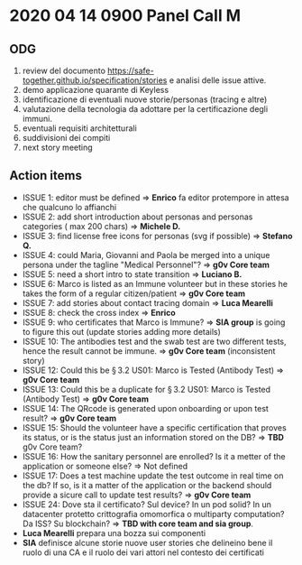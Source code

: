 # 2020 04 14 0900 Panel Call M

## ODG 

1. review del documento https://safe-together.github.io/specification/stories e analisi delle issue attive.
2. demo applicazione quarante di Keyless
3. identificazione di eventuali nuove storie/personas (tracing e altre)
4. valutazione della tecnologia da adottare per la certificazione degli immuni.
5. eventuali requisiti architetturali
6. suddivisioni dei compiti
7. next story meeting



## Action items

- ISSUE 1: editor must be defined => **Enrico** fa editor protempore in attesa che qualcuno lo affianchi	
- ISSUE 2: add short introduction about personas and personas categories ( max 200 chars) => **Michele D.**
- ISSUE 3: find license free icons for personas (svg if possible) => **Stefano Q.**
- ISSUE 4: could Maria, Giovanni and Paola be merged into a unique persona under the tagline "Medical Personnel"? => **g0v Core team**
- ISSUE 5: need a short intro to state transition => **Luciano B.**
- ISSUE 6: Marco is listed as an Immune volunteer but in these stories he takes the form of a regular citizen/patient => **g0v Core team**
- ISSUE 7: add stories about contact tracing domain => **Luca Mearelli**
- ISSUE 8: check the cross index => **Enrico**
- ISSUE 9: who certificates that Marco is Immune? => **SIA group** is going to figure this out (update stories adding more details)
- ISSUE 10: The antibodies test and the swab test are two different tests, hence the result cannot be immune. => **g0v Core team** (inconsistent story)
- ISSUE 12: Could this be § 3.2 US01: Marco is Tested (Antibody Test) => **g0v Core team**
- ISSUE 13: Could this be a duplicate for § 3.2 US01: Marco is Tested (Antibody Test) => **g0v Core team**
- ISSUE 14: The QRcode is generated upon onboarding or upon test result? => **g0v Core team**
- ISSUE 15: Should the volunteer have a specific certification that proves its status, or is the status just an information stored on the DB? => **TBD** g0v Core team?
- ISSUE 16: How the sanitary personnel are enrolled? Is it a metter of the application or someone else? => Not defined
- ISSUE 17: Does a test machine update the test outcome in real time on the db? If so, is it a matter of the application or the backend should provide a sicure call to update test results? => **g0v Core team**
- ISSUE 24: Dove sta il certificato? Sul device? In un pod solid? In un datacenter protetto crittografia omomorfica o multiparty computation? Da ISS? Su blockchain? => **TBD with core team and sia group**.
- **Luca Mearelli** prepara una bozza sui componenti
- **SIA** definisce alcune storie nuove user stories che delineino bene il ruolo di una CA e il ruolo dei vari attori nel contesto dei certificati